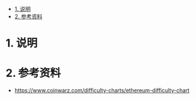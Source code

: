 <!-- TOC -->

- [1. 说明](#1-说明)
- [2. 参考资料](#2-参考资料)

<!-- /TOC -->


# 1. 说明



# 2. 参考资料

* https://www.coinwarz.com/difficulty-charts/ethereum-difficulty-chart
